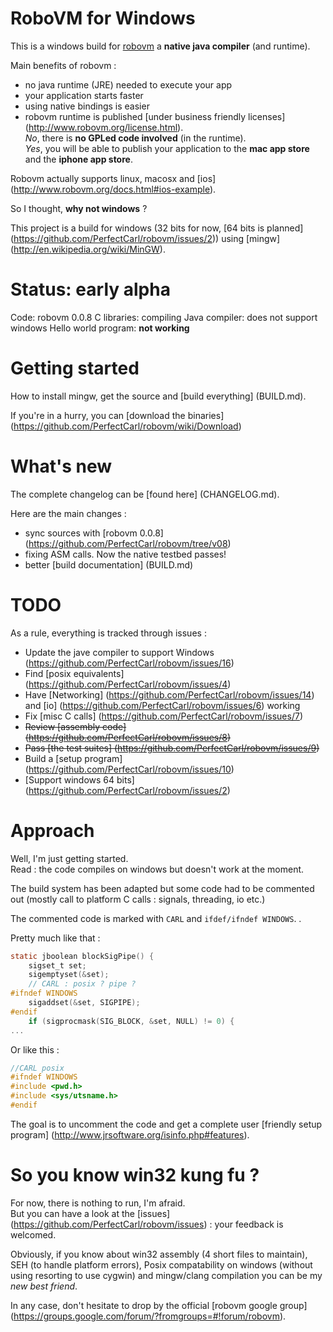# RoboVM for Windows

This is a windows build for [robovm](http://www.robovm.org) a **native java compiler** (and runtime). 

Main benefits of robovm  :
  - no java runtime (JRE) needed to execute your app
  - your application starts faster
  - using native bindings is easier
  - robovm runtime is published [under business friendly licenses] (http://www.robovm.org/license.html).  
_No_, there is **no GPLed code involved** (in the runtime).   
_Yes_, you will be able to publish your application to the **mac app store** and the **iphone app store**.

Robovm actually supports linux, macosx and [ios] (http://www.robovm.org/docs.html#ios-example).

So I thought, **why not windows** ?   

This project is a build for windows (32 bits for now, [64 bits is planned] (https://github.com/PerfectCarl/robovm/issues/2)) using [mingw] (http://en.wikipedia.org/wiki/MinGW).

# Status: **early alpha**

Code: robovm 0.0.8
C libraries: compiling
Java compiler: does not support windows
Hello world program: **not working** 

# Getting started 
How to install mingw, get the source and [build everything] (BUILD.md).

If you're in a hurry, you can [download the binaries] (https://github.com/PerfectCarl/robovm/wiki/Download)

# What's new
The complete changelog can be [found here] (CHANGELOG.md).

Here are the main changes : 
   - sync sources with [robovm 0.0.8] (https://github.com/PerfectCarl/robovm/tree/v08)
   - fixing ASM calls. Now the native testbed passes!
   - better [build documentation] (BUILD.md)

# TODO
As a rule, everything is tracked through issues : 
  - Update the jave compiler to support Windows (https://github.com/PerfectCarl/robovm/issues/16) 
  - Find [posix equivalents] (https://github.com/PerfectCarl/robovm/issues/4)
  - Have [Networking] (https://github.com/PerfectCarl/robovm/issues/14)  and [io] (https://github.com/PerfectCarl/robovm/issues/6) working
  - Fix [misc C calls] (https://github.com/PerfectCarl/robovm/issues/7) 
  - ~~Review [assembly code] (https://github.com/PerfectCarl/robovm/issues/8)~~ 
  - ~~Pass [the test suites] (https://github.com/PerfectCarl/robovm/issues/9)~~ 
  - Build a [setup program] (https://github.com/PerfectCarl/robovm/issues/10)
  - [Support windows 64 bits] (https://github.com/PerfectCarl/robovm/issues/2)   

# Approach
Well, I'm just getting started.   
Read : the code compiles on windows but doesn't work at the moment. 

The build system has been adapted but some code had to be commented out (mostly call to platform C calls : signals, threading, io etc.)

The commented code is marked with `CARL` and `ifdef/ifndef WINDOWS`.
.

Pretty much like that :
````c
static jboolean blockSigPipe() {
    sigset_t set;
    sigemptyset(&set);
    // CARL : posix ? pipe ? 
#ifndef WINDOWS  
	sigaddset(&set, SIGPIPE);
#endif
    if (sigprocmask(SIG_BLOCK, &set, NULL) != 0) {
...
````

Or like this :
````c
//CARL posix
#ifndef WINDOWS
#include <pwd.h>
#include <sys/utsname.h>
#endif 
````
The goal is to uncomment the code and get a complete user [friendly setup program] (http://www.jrsoftware.org/isinfo.php#features).


# So you know win32 kung fu ?
For now, there is nothing to run, I'm afraid.  
But you can have a look at the [issues] (https://github.com/PerfectCarl/robovm/issues) : your feedback is welcomed.

Obviously, if you know about win32 assembly (4 short files to maintain), SEH (to handle platform errors), Posix compatability on windows (without using resorting to use cygwin) and mingw/clang compilation you can be my *new best friend*.

In any case, don't hesitate to drop by the official [robovm google group] (https://groups.google.com/forum/?fromgroups=#!forum/robovm).

